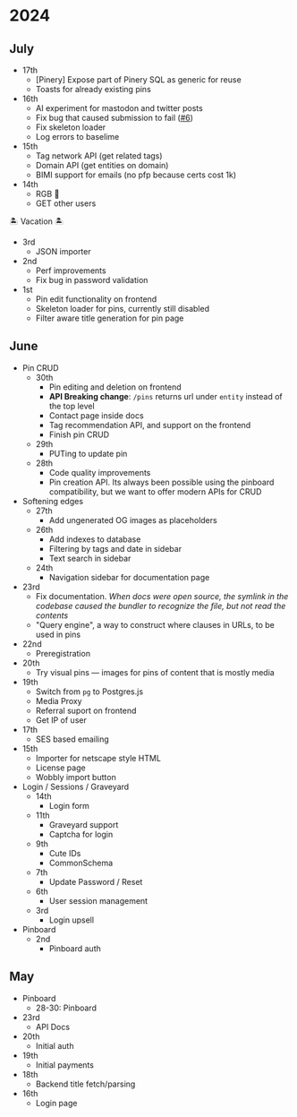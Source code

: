 # 2024

## July

- 17th
  - [Pinery] Expose part of Pinery SQL as generic for reuse
  - Toasts for already existing pins
- 16th
  - AI experiment for mastodon and twitter posts
  - Fix bug that caused submission to fail ([#6](https://github.com/toastclub/pinefore/issues/6))
  - Fix skeleton loader
  - Log errors to baselime
- 15th
  - Tag network API (get related tags)
  - Domain API (get entities on domain)
  - BIMI support for emails (no pfp because certs cost 1k)
- 14th
  - RGB 👀
  - GET other users
 
🏝️ Vacation 🏝️
- 3rd
  - JSON importer
- 2nd
  - Perf improvements
  - Fix bug in password validation
- 1st
  - Pin edit functionality on frontend
  - Skeleton loader for pins, currently still disabled
  - Filter aware title generation for pin page

## June

- Pin CRUD
  - 30th
    - Pin editing and deletion on frontend
    - **API Breaking change**: `/pins` returns url under `entity` instead of the top level
    - Contact page inside docs
    - Tag recommendation API, and support on the frontend
    - Finish pin CRUD
  - 29th
    - PUTing to update pin
  - 28th
    - Code quality improvements
    - Pin creation API. Its always been possible using the pinboard compatibility, but we want to offer modern APIs for CRUD
- Softening edges
  - 27th
    - Add ungenerated OG images as placeholders
  - 26th
    - Add indexes to database
    - Filtering by tags and date in sidebar
    - Text search in sidebar
  - 24th
    - Navigation sidebar for documentation page
- 23rd
  - Fix documentation. *When docs were open source, the symlink in the codebase caused the bundler to recognize the file, but not read the contents*
  - "Query engine", a way to construct where clauses in URLs, to be used in pins
- 22nd
  - Preregistration
- 20th
  - Try visual pins — images for pins of content that is mostly media
- 19th
  - Switch from `pg` to Postgres.js
  - Media Proxy
  - Referral suport on frontend
  - Get IP of user
- 17th
  - SES based emailing
- 15th
  - Importer for netscape style HTML
  - License page
  - Wobbly import button
- Login / Sessions / Graveyard
  - 14th
    - Login form
  - 11th
    - Graveyard support
    - Captcha for login
  - 9th
    - Cute IDs
    - CommonSchema
   - 7th
     - Update Password / Reset
  - 6th
    - User session management
  - 3rd
    - Login upsell
- Pinboard
  - 2nd
    - Pinboard auth

## May

- Pinboard
  - 28-30: Pinboard
- 23rd
  - API Docs
- 20th
  - Initial auth
- 19th
  - Initial payments
- 18th
  - Backend title fetch/parsing
- 16th
  - Login page

